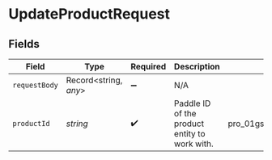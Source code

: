 # UpdateProductRequest


## Fields

| Field                                         | Type                                          | Required                                      | Description                                   | Example                                       |
| --------------------------------------------- | --------------------------------------------- | --------------------------------------------- | --------------------------------------------- | --------------------------------------------- |
| `requestBody`                                 | Record<string, *any*>                         | :heavy_minus_sign:                            | N/A                                           |                                               |
| `productId`                                   | *string*                                      | :heavy_check_mark:                            | Paddle ID of the product entity to work with. | pro_01gsz4vmqbjk3x4vvtafffd540                |
